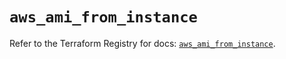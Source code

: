 # `aws_ami_from_instance`

Refer to the Terraform Registry for docs: [`aws_ami_from_instance`](https://registry.terraform.io/providers/hashicorp/aws/5.82.2/docs/resources/ami_from_instance).
